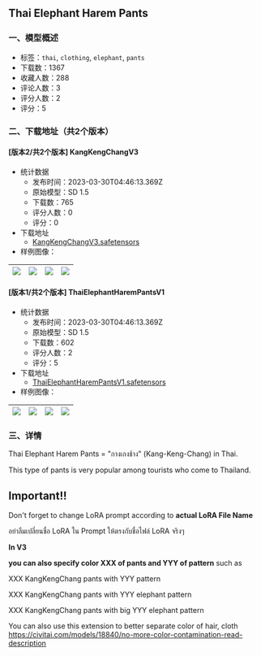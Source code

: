 ## Thai Elephant Harem Pants
### 一、模型概述

- 标签：`thai`, `clothing`, `elephant`, `pants`
- 下载数：1367
- 收藏人数：288
- 评论人数：3
- 评分人数：2
- 评分：5

### 二、下载地址（共2个版本）

#### [版本2/共2个版本] KangKengChangV3

- 统计数据
  - 发布时间：2023-03-30T04:46:13.369Z
  - 原始模型：SD 1.5
  - 下载数：765
  - 评分人数：0
  - 评分：0
- 下载地址
  - [KangKengChangV3.safetensors](https://civitai.com/api/download/models/31426)
- 样例图像：

| <img src="https://image.civitai.com/xG1nkqKTMzGDvpLrqFT7WA/5a87a167-a5b8-43b7-c2e9-cfbc793d2900/width=450/360431.jpeg" /> | <img src="https://image.civitai.com/xG1nkqKTMzGDvpLrqFT7WA/1243eb99-d0f5-4f70-a66c-6fe83a818b00/width=450/357428.jpeg" /> | <img src="https://image.civitai.com/xG1nkqKTMzGDvpLrqFT7WA/1afa2990-2929-432b-0f64-7f8e0ed56100/width=450/357427.jpeg" /> | <img src="https://image.civitai.com/xG1nkqKTMzGDvpLrqFT7WA/6b33820b-da0b-4b82-75bf-5be2926f4d00/width=450/357426.jpeg" /> |
| ---- | ---- | ---- | ---- |

#### [版本1/共2个版本] ThaiElephantHaremPantsV1

- 统计数据
  - 发布时间：2023-03-30T04:46:13.369Z
  - 原始模型：SD 1.5
  - 下载数：602
  - 评分人数：2
  - 评分：5
- 下载地址
  - [ThaiElephantHaremPantsV1.safetensors](https://civitai.com/api/download/models/23484)
- 样例图像：

| <img src="https://image.civitai.com/xG1nkqKTMzGDvpLrqFT7WA/77387a7e-ad3e-4983-a58d-0c44a02cef00/width=450/254618.jpeg" /> | <img src="https://image.civitai.com/xG1nkqKTMzGDvpLrqFT7WA/597d121e-23b0-47fd-f713-3651477e0e00/width=450/256480.jpeg" /> | <img src="https://image.civitai.com/xG1nkqKTMzGDvpLrqFT7WA/1e22bfb0-6d4f-4984-b933-7266c9c60800/width=450/254625.jpeg" /> | <img src="https://image.civitai.com/xG1nkqKTMzGDvpLrqFT7WA/3429d2bc-7dac-47c6-596f-877343532700/width=450/254624.jpeg" /> |
| ---- | ---- | ---- | ---- |


### 三、详情
<p>Thai Elephant Harem Pants = "กางเกงช้าง" (Kang-Keng-Chang) in Thai.</p><p>This type of pants is very popular among tourists who come to Thailand.</p><p></p><h2><strong>Important!!</strong></h2><p>Don't forget to change LoRA prompt according to <strong>actual LoRA File Name</strong></p><p>อย่าลืมเปลี่ยนชื่อ LoRA ใน Prompt ให้ตรงกับชื่อไฟล์ LoRA จริงๆ</p><p></p><p><strong>In V3</strong></p><p><strong>you can also specify color XXX of pants and YYY of pattern</strong> such as</p><p>XXX KangKengChang pants with YYY pattern</p><p>XXX KangKengChang pants with YYY elephant pattern</p><p>XXX KangKengChang pants with big YYY elephant pattern</p><p></p><p>You can also use this extension to better separate color of hair, cloth<br /><a target="_blank" rel="ugc" href="https://civitai.com/models/18840/no-more-color-contamination-read-description">https://civitai.com/models/18840/no-more-color-contamination-read-description</a></p>
